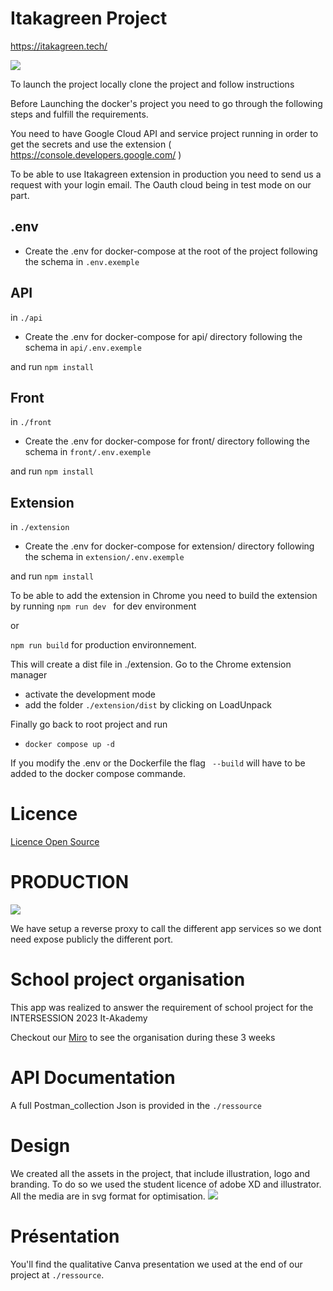 
# Itakagreen Project
https://itakagreen.tech/

[![](https://itakagreen.tech/images/logoW.svg)](https://itakagreen.tech/)

To launch the project locally clone the project and follow instructions

Before Launching the docker's project you need to go through the following steps and fulfill the requirements.

You need to have Google Cloud API and service project running in order to get the secrets and use the extension (
https://console.developers.google.com/ 
)

To be able to use Itakagreen extension in production you need to send us a request with your login email. The Oauth cloud being in test mode on our part.

## .env
- Create the .env for docker-compose at the root of the project following the schema in ```.env.exemple```

## API
in ```./api```
- Create the .env for docker-compose for api/ directory following the schema in ```api/.env.exemple```

and run ```npm install``` 

## Front
in ```./front```
- Create the .env for docker-compose for front/ directory following the schema in ```front/.env.exemple```

and run ```npm install``` 

## Extension
in ```./extension```
- Create the .env for docker-compose for extension/ directory following the schema in ```extension/.env.exemple```

and run ```npm install``` 

To  be able to add the extension in Chrome you need to build the extension by running ```npm run dev ``` for dev environment 

or 

```npm run build``` for production environnement.

This will create a dist file in ./extension.
Go to the Chrome extension manager 
- activate the development mode 
- add the folder ```./extension/dist``` by clicking on LoadUnpack 

Finally go back to root project and run 
- ```docker compose up -d ```

If you modify the .env or the Dockerfile the flag ``` --build``` will have to be added to the docker compose commande.


# Licence
[Licence Open Source](https://github.com/it-akademy-students/handson-2023-1-equipe-3/blob/main/LICENSE)


# PRODUCTION
[![](https://itakagreen.tech/images/logoW.svg)](https://itakagreen.tech/)

We have setup a reverse proxy to call the different app services so we dont need expose publicly the different port.

# School project organisation 
This app was realized to answer the requirement of school project for the INTERSESSION 2023 It-Akademy

Checkout our [Miro](https://miro.com/app/board/uXjVP1t4bbs=/?share_link_id=981191534869) to see the organisation during these 3 weeks

# API Documentation
A full Postman_collection Json is provided in the ```./ressource``` 

# Design
We created all the assets in the project, that include illustration, logo and branding.
To do so we used the student licence of adobe XD and illustrator.
All the media are in svg format for optimisation.
![](./ressource/Preview.png)

# Présentation 
You'll find the qualitative Canva presentation we used at the end of our project at ```./ressource```.